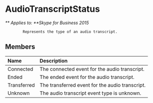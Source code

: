 
# AudioTranscriptStatus


_** Applies to: **Skype for Business 2015_

            Represents the type of an audio transcript.
            
## Members



|**Name**|**Description**|
|:-----|:-----|
|Connected|The connected event for the audio transcript.|
|Ended|The ended event for the audio transcript.|
|Transferred|The transferred event for the audio transcript.|
|Unknown|The audio transcript event type is unknown.|
